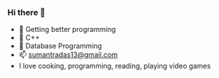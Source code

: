 ### Hi there 👋



- 🔭 Getting better programming
- 🌱 C++
- 🤔 Database Programming
- 📫 sumantradas13@gmail.com
- I love cooking, programming, reading, playing video games 
